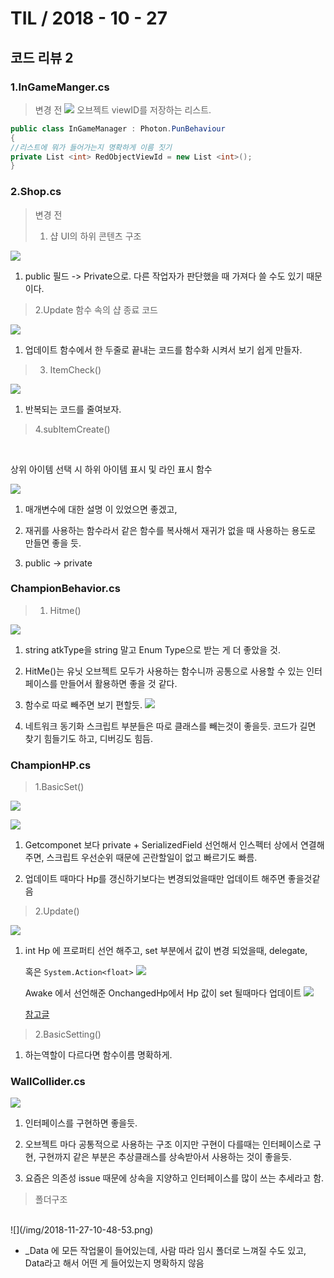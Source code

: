 # TIL / 2018 - 10 - 27 
## 코드 리뷰 2

### 1.InGameManger.cs
> 변경 전 
![](/img/2018-11-27-10-51-19.png) 
오브젝트 viewID를 저장하는 리스트. 

```cs 
public class InGameManager : Photon.PunBehaviour 
{ 
//리스트에 뭐가 들어가는지 명확하게 이름 짓기 
private List <int> RedObjectViewId = new List <int>(); 
} 
``` 

### 2.Shop.cs

> 변경 전 <br>
>
>
>1. 샵 UI의 하위 콘텐츠 구조 

![](/img/2018-11-27-10-52-44.png)

1. public 필드 -> Private으로. 다른 작업자가 판단했을 때 가져다 쓸 수도 있기 때문이다. 

>2.Update 함수 속의 샵 종료 코드 

![](/img/2018-11-27-10-55-06.png) 

1. 업데이트 함수에서 한 두줄로 끝내는 코드를 함수화 시켜서 보기 쉽게 만들자. 

>3. ItemCheck() 

![](/img/2018-11-27-10-59-28.png) 

1. 반복되는 코드를 줄여보자. 

> 4.subItemCreate()
<br>

상위 아이템 선택 시 하위 아이템 표시 및 라인 표시 함수

![](/img/2018-11-27-11-02-45.png)

1. 매개변수에 대한 설명 이 있었으면 좋겠고,

2. 재귀를 사용하는 함수라서 같은 함수를 복사해서 재귀가 없을 때 사용하는 용도로 만들면 좋을 듯.

3. public -> private

### ChampionBehavior.cs

> 1. Hitme()
> 
![](/img/2018-11-27-11-21-34.png) 
1. string atkType을 string 말고 Enum Type으로 받는 게 더 좋았을 것. 

2. HitMe()는 유닛 오브젝트 모두가 사용하는 함수니까 공통으로 사용할 수 있는 인터페이스를 만들어서 활용하면 좋을 것 같다. 

3. 함수로 따로 빼주면 보기 편할듯.
![](/img/2018-11-27-11-27-36.png)

4. 네트워크 동기화 스크립트 부분들은 따로 클래스를 빼는것이 좋을듯. 코드가 길면 찾기 힘들기도 하고, 디버깅도 힘듬.

### ChampionHP.cs

> 1.BasicSet()

![](/img/2018-11-27-11-31-30.png)

![](/img/2018-11-27-11-33-41.png)

1. Getcomponet 보다 private + SerializedField 선언해서 인스펙터 상에서 연결해주면, 스크립트 우선순위 때문에 곤란할일이 없고 빠르기도 빠름.

2. 업데이트 때마다 Hp를 갱신하기보다는 변경되었을때만 업데이트 해주면 좋을것같음

> 2.Update()

![](/img/2018-11-27-11-36-42.png)

1. int Hp 에 프로퍼티 선언 해주고, set 부분에서 값이 변경 되었을때, delegate, 

    혹은 ``System.Action<float>``
![](/img/2018-11-27-13-24-55.png)

    Awake 에서 선언해준 OnchangedHp에서 Hp 값이 set 될때마다 업데이트 
    ![](/img/2018-11-27-13-24-23.png)

    [참고글](http://mrw0119.tistory.com/23)

> 2.BasicSetting()

1. 하는역할이 다르다면 함수이름 명확하게.

### WallCollider.cs

![](/img/2018-11-27-13-08-20.png)

1. 인터페이스를 구현하면 좋을듯.

2. 오브젝트 마다 공통적으로 사용하는 구조 이지만 구현이 다를때는 인터페이스로 구현, 구현까지 같은 부분은 추상클래스를 상속받아서 사용하는 것이 좋을듯.

3. 요즘은 의존성 issue 때문에 상속을 지양하고 인터페이스를 많이 쓰는 추세라고 함.

> 폴더구조
<br>
![](/img/2018-11-27-10-48-53.png)

+ _Data 에 모든 작업물이 들어있는데, 사람 따라 임시 폴더로 느껴질 수도 있고, Data라고 해서 어떤 게 들어있는지 명확하지 않음